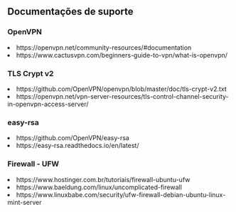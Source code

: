 <h2>Documentações de suporte</h2>
<h3>OpenVPN</h3>
<li>https://openvpn.net/community-resources/#documentation</li>
<li>https://www.cactusvpn.com/beginners-guide-to-vpn/what-is-openvpn/</li>

<h3>TLS Crypt v2</h3>
<li>https://github.com/OpenVPN/openvpn/blob/master/doc/tls-crypt-v2.txt</li>
<li>https://openvpn.net/vpn-server-resources/tls-control-channel-security-in-openvpn-access-server/</li>

<h3>easy-rsa</h3>
<li>https://github.com/OpenVPN/easy-rsa</li>
<li>https://easy-rsa.readthedocs.io/en/latest/</li>

<h3>Firewall - UFW</h3>
<li>https://www.hostinger.com.br/tutoriais/firewall-ubuntu-ufw</li>
<li>https://www.baeldung.com/linux/uncomplicated-firewall</li>
<li>https://www.linuxbabe.com/security/ufw-firewall-debian-ubuntu-linux-mint-server</li>